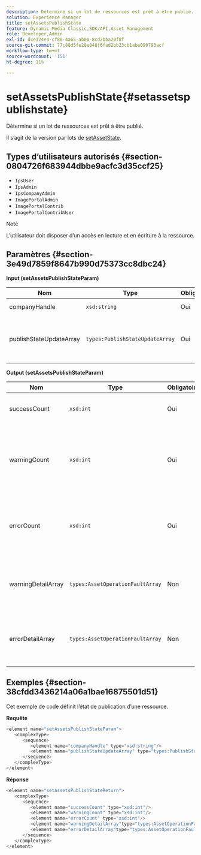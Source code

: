 ```yaml
---
description: Détermine si un lot de ressources est prêt à être publié.
solution: Experience Manager
title: setAssetsPublishState
feature: Dynamic Media Classic,SDK/API,Asset Management
role: Developer,Admin
exl-id: dce324e4-cf86-4a65-ab00-8cd2bba20f8f
source-git-commit: 77c88d5fe20e048f6fad2bb23cb1abe090793acf
workflow-type: tm+mt
source-wordcount: '151'
ht-degree: 11%

---
```


# setAssetsPublishState{#setassetspublishstate}

Détermine si un lot de ressources est prêt à être publié.

Il s’agit de la version par lots de [setAssetState](../../../operations/c-operations-intro/c-methods/r-set-asset-publish-state.md#reference-9efc2eeea42348e0b1d5f3d1005c6563).

## Types d’utilisateurs autorisés {#section-0804726f683944dbbe9acfc3d35ccf25}

* `IpsUser`
* `IpsAdmin`
* `IpsCompanyAdmin`
* `ImagePortalAdmin`
* `ImagePortalContrib`
* `ImagePortalContribUser`

>[!NOTE]
>
>L’utilisateur doit disposer d’un accès en lecture et en écriture à la ressource.

## Paramètres {#section-3e49d7859f8647b990d75373cc8dbc24}

**Input (setAssetsPublishStateParam)**

| Nom | Type | Obligatoire | Description |
|---|---|---|---|
| companyHandle | `xsd:string` | Oui | Poignée de la société. |
| publishStateUpdateArray | `types:PublishStateUpdateArray` | Oui | Tableau des valeurs d’état de publication des ressources. |

**Output (setAssetsPublishStateParam)**

| Nom | Type | Obligatoire | Description |
|---|---|---|---|
| successCount | `xsd:int` | Oui | Nombre de ressources mises à jour avec succès. |
| warningCount | `xsd:int` | Oui | Nombre de ressources ayant généré un avertissement lorsque l’opération tentait de les mettre à jour. |
| errorCount | `xsd:int` | Oui | Nombre de ressources qui ont généré une erreur lorsque l’opération a tenté de les supprimer. |
| warningDetailArray | `types:AssetOperationFaultArray` | Non | Détails associés aux mises à jour de la ressource qui ont généré un avertissement. |
| errorDetailArray | `types:AssetOperationFaultArray` | Non | Détails associés aux mises à jour de la ressource qui ont généré une erreur. |

## Exemples {#section-38cfdd3436214a06a1bae16875501d51}

Cet exemple de code définit l’état de publication d’une ressource.

**Requête**

```java
<element name="setAssetsPublishStateParam">
   <complexType>
      <sequence>
         <element name="companyHandle" type="xsd:string"/>
         <element name="publishStateUpdateArray" type="types:PublishStateUpdateArray"/>
      </sequence>
   </complexType>
</element>
```

**Réponse**

```java
<element name="setAssetsPublishStateReturn">
   <complexType>
      <sequence>
         <element name="successCount" type="xsd:int"/>
         <element name="warningCount" type="xsd:int"/>
         <element name="errorCount" type="xsd:int"/>
         <element name="warningDetailArray"type="types:AssetOperationFaultArray" minOccurs="0"/>
         <element name="errorDetailArray"type="types:AssetOperationFaultArray" minOccurs="0"/>
      </sequence>
   </complexType>
</element>
```

